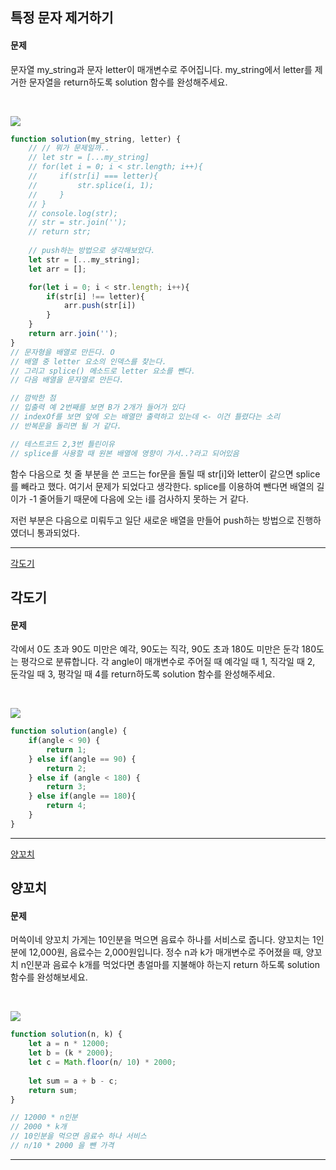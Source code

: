 

## 특정 문자 제거하기
#### 문제
문자열 my_string과 문자 letter이 매개변수로 주어집니다. my_string에서 letter를 제거한 문자열을 return하도록 solution 함수를 완성해주세요.

<br/>

![](https://velog.velcdn.com/images/jkang4531/post/04925eef-5677-46e1-b1ad-870868c6abff/image.png)

```javascript
function solution(my_string, letter) {
    // // 뭐가 문제일까..
    // let str = [...my_string]
    // for(let i = 0; i < str.length; i++){
    //     if(str[i] === letter){
    //         str.splice(i, 1);
    //     }
    // }
    // console.log(str);
    // str = str.join('');
    // return str;
    
    // push하는 방법으로 생각해보았다.
    let str = [...my_string];
    let arr = [];

    for(let i = 0; i < str.length; i++){
        if(str[i] !== letter){
            arr.push(str[i])
        }
    }
    return arr.join('');
}
// 문자형을 배열로 만든다. O
// 배열 중 letter 요소의 인덱스를 찾는다.
// 그리고 splice() 메소드로 letter 요소를 뺀다.
// 다음 배열을 문자열로 만든다.

// 깜박한 점
// 입출력 예 2번째를 보면 B가 2개가 들어가 있다
// indexOf를 보면 앞에 오는 배열만 출력하고 있는데 <- 이건 틀렸다는 소리
// 반복문을 돌리면 될 거 같다.

// 테스트코드 2,3번 틀린이유
// splice를 사용할 때 원본 배열에 영향이 가서..?라고 되어있음

```
함수 다음으로 첫 줄 부분을 쓴 코드는 for문을 돌릴 때 str[i]와 letter이 같으면 splice를 빼라고 했다. 여기서 문제가 되었다고 생각한다. splice를 이용하여 뺀다면 배열의 길이가 -1 줄어들기 때문에 다음에 오는 i를 검사하지 못하는 거 같다.

저런 부분은 다음으로 미뤄두고 일단 새로운 배열을 만들어 push하는 방법으로 진행하였더니 통과되었다.

---
[각도기](https://school.programmers.co.kr/learn/courses/30/lessons/120829)

## 각도기
#### 문제
각에서 0도 초과 90도 미만은 예각, 90도는 직각, 90도 초과 180도 미만은 둔각 180도는 평각으로 분류합니다. 각 angle이 매개변수로 주어질 때 예각일 때 1, 직각일 때 2, 둔각일 때 3, 평각일 때 4를 return하도록 solution 함수를 완성해주세요.

<br/>

![](https://velog.velcdn.com/images/jkang4531/post/892467ce-55cb-41e4-a951-0e3b95f45eb3/image.png)

```javascript
function solution(angle) {
    if(angle < 90) {
        return 1;
    } else if(angle == 90) {
        return 2;
    } else if (angle < 180) {
        return 3;
    } else if(angle == 180){
        return 4;
    }
}
```
---
[양꼬치](https://school.programmers.co.kr/learn/courses/30/lessons/120830)
## 양꼬치
#### 문제
머쓱이네 양꼬치 가게는 10인분을 먹으면 음료수 하나를 서비스로 줍니다. 양꼬치는 1인분에 12,000원, 음료수는 2,000원입니다. 정수 n과 k가 매개변수로 주어졌을 때, 양꼬치 n인분과 음료수 k개를 먹었다면 총얼마를 지불해야 하는지 return 하도록 solution 함수를 완성해보세요.

<br/>

![](https://velog.velcdn.com/images/jkang4531/post/fdc0efe3-4cdd-4617-81bf-52fe8c1dc1da/image.png)

```javascript
function solution(n, k) {
    let a = n * 12000;
    let b = (k * 2000);
    let c = Math.floor(n/ 10) * 2000;
    
    let sum = a + b - c;
    return sum;
}

// 12000 * n인분
// 2000 * k개
// 10인분을 먹으면 음료수 하나 서비스
// n/10 * 2000 을 뺀 가격
```
---

